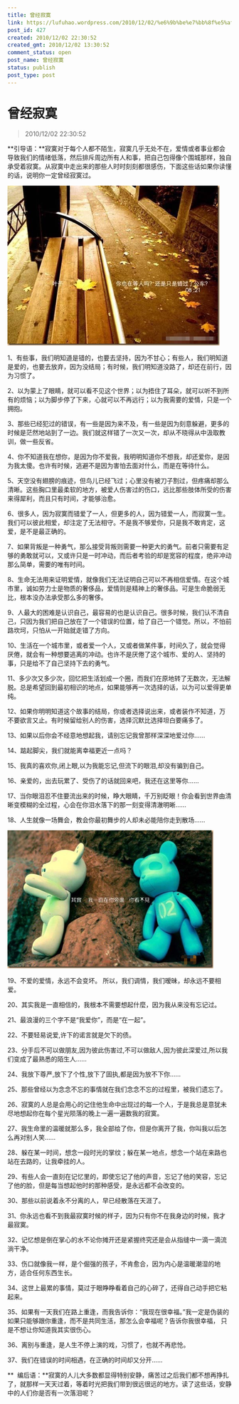 ```yaml
---
title: 曾经寂寞
link: https://lufuhao.wordpress.com/2010/12/02/%e6%9b%be%e7%bb%8f%e5%af%82%e5%af%9e/
post_id: 427
created: 2010/12/02 22:30:52
created_gmt: 2010/12/02 13:30:52
comment_status: open
post_name: 曾经寂寞
status: publish
post_type: post
---
```


# 曾经寂寞

> 2010/12/02 22:30:52

 

**引导语：**寂寞对于每个人都不陌生，寂寞几乎无处不在，爱情或者事业都会导致我们的情绪低落，然后排斥周边所有人和事，把自己包得像个围城那样，独自承受着寂寞。从寂寞中走出来的那些人时时刻刻都很感伤，下面这些话如果你读懂的话，说明你一定曾经寂寞过。

![20101202-223052-0001](/assets/images/20101202-223052-0001.png)

1、有些事，我们明知道是错的，也要去坚持，因为不甘心；有些人，我们明知道是爱的，也要去放弃，因为没结局；有时候，我们明知道没路了，却还在前行，因为习惯了。 

2、以为蒙上了眼睛，就可以看不见这个世界；以为捂住了耳朵，就可以听不到所有的烦恼；以为脚步停了下来，心就可以不再远行；以为我需要的爱情，只是一个拥抱。 

3、那些已经犯过的错误，有一些是因为来不及，有一些是因为刻意躲避，更多的时候是茫然地站到了一边。我们就这样错了一次又一次，却从不晓得从中汲取教训，做一些反省。 

4、你不知道我在想你，是因为你不爱我，我明明知道你不想我，却还爱你，是因为我太傻。也许有时候，逃避不是因为害怕去面对什么，而是在等待什么。 

5、天空没有翅膀的痕迹，但鸟儿已经飞过；心里没有被刀子割过，但疼痛却那么清晰。这些胸口里最柔软的地方，被爱人伤害过的伤口，远比那些肢体所受的伤害来得犀利，而且只有时间，才能够治愈。 

6、很多人，因为寂寞而错爱了一人，但更多的人，因为错爱一人，而寂寞一生。我们可以彼此相爱，却注定了无法相守。不是我不够爱你，只是我不敢肯定，这爱，是不是最正确的。 

7、如果背叛是一种勇气，那么接受背叛则需要一种更大的勇气。前者只需要有足够的勇敢就可以，又或许只是一时冲动，而后者考验的却是宽容的程度，绝非冲动那么简单，需要的唯有时间。 

8、生命无法用来证明爱情，就像我们无法证明自己可以不再相信爱情。在这个城市里，诚如劳力士是物质的奢侈品，爱情则是精神上的奢侈品。可是生命脆弱无比，根本没办法承受那么多的奢侈。 

9、人最大的困难是认识自己，最容易的也是认识自己。很多时候，我们认不清自己，只因为我们把自己放在了一个错误的位置，给了自己一个错觉。所以，不怕前路坎坷，只怕从一开始就走错了方向。 

10、生活在一个城市里，或者爱一个人，又或者做某件事，时间久了，就会觉得厌倦，就会有一种想要逃离的冲动。也许不是厌倦了这个城市、爱的人、坚持的事，只是给不了自己坚持下去的勇气。 

11、多少次又多少次，回忆把生活划成一个圈，而我们在原地转了无数次，无法解脱。总是希望回到最初相识的地点，如果能够再一次选择的话，以为可以爱得更单纯。 

12、如果你明明知道这个故事的结局，你或者选择说出来，或者装作不知道，万不要欲言又止。有时候留给别人的伤害，选择沉默比选择坦白要痛多了。 

13、如果以后你会不经意地想起我，请别忘记我曾那样深深地爱过你…… 

14、踮起脚尖，我们就能离幸福更近一点吗？ 

15、我真的喜欢你,闭上眼,以为我能忘记,但流下的眼泪,却没有骗到自己。 

16、亲爱的，出去玩累了、受伤了的话就回来吧，我还在这里等你…… 

17、当你眼泪忍不住要流出来的时候，睁大眼睛，千万别眨眼！你会看到世界由清晰变模糊的全过程，心会在你泪水落下的那一刻变得清澈明晰…… 

18、人生就像一场舞会，教会你最初舞步的人却未必能陪你走到散场…… 

![20101202-223052-0002](/assets/images/20101202-223052-0002.png)

19、不爱的爱情，永远不会变坏。 所以，我们调情，我们暧昧，却永远不要相爱。 

20、其实我是一直相信的，我根本不需要想起什麼，因为我从来没有忘记过。 

21、最浪漫的三个字不是“我爱你”，而是“在一起”。 

22、不要轻易说爱,许下的诺言就是欠下的债。 

23、分手后不可以做朋友,因为彼此伤害过,不可以做敌人,因为彼此深爱过,所以我们变成了最熟悉的陌生人…… 

24、我放下尊严,放下了个性,放下了固执,都是因为放不下你…… 

25、那些曾经以为念念不忘的事情就在我们念念不忘的过程里，被我们遗忘了。 

26、寂寞的人总是会用心的记住他生命中出现过的每一个人，于是我总是意犹未尽地想起你在每个星光陨落的晚上一遍一遍数我的寂寞。 

27、我生命里的温暖就那么多，我全部给了你，但是你离开了我，你叫我以后怎么再对别人笑…… 

28、躲在某一时间，想念一段时光的掌纹；躲在某一地点，想念一个站在来路也站在去路的，让我牵挂的人。 

29、有些人会一直刻在记忆里的，即使忘记了他的声音，忘记了他的笑容，忘记了他的脸，但是每当想起他时的那种感受，是永远都不会改变的。 

30、那些以前说着永不分离的人，早已经散落在天涯了。 

31、你永远也看不到我最寂寞时候的样子，因为只有你不在我身边的时候，我才最寂寞。 

32、记忆想是倒在掌心的水不论你摊开还是紧握终究还是会从指缝中一滴一滴流淌干净。 

33、伤口就像我一样，是个倔强的孩子，不肯愈合，因为内心是温暖潮湿的地方，适合任何东西生长。 

34、这世上最累的事情，莫过于眼睁睁看着自己的心碎了，还得自己动手把它粘起来。 

35、如果有一天我们在路上重逢，而我告诉你：“我现在很幸福。”我一定是伪装的如果只能够跟你重逢，而不是共同生活，那怎么会幸福呢？告诉你我很幸福， 只是不想让你知道我其实很伤心。 

36、离别与重逢，是人生不停上演的戏，习惯了，也就不再悲怆。 

37、我们在错误的时间相遇，在正确的时间却又分开…… 

**  编后语：**寂寞的人儿大多数都显得特别安静，痛苦过之后我们都不想再挣扎了，就那样一天天过着，等着时光把我们带到很远很远的地方。读了这些话，安静中的人们你是否有一次落泪呢？
